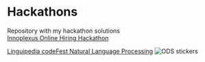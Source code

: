 # Hackathons
Repository with my hackathon solutions<br>
<a href="https://github.com/kcostya/hackathons-solutions/tree/master/innoplexus">Innoplexus Online Hiring Hackathon</a>

<a href="https://github.com/kcostya/hackathons-solutions/tree/master/linguipedia">Linguipedia codeFest Natural Language Processing</a>
![ODS stickers](https://github.com/kcostya/hackathons-solutions/blob/master/tag_hackathon.png)
